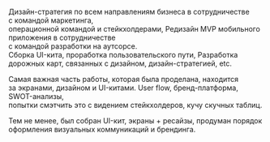 Дизайн-стратегия по&nbsp;всем направлениям бизнеса в&nbsp;сотрудничестве с&nbsp;командой маркетинга,  
операционной командой и&nbsp;стейкхолдерами, Редизайн MVP мобильного приложения в&nbsp;сотрудничестве<br>с&nbsp;командой разработки на&nbsp;аутсорсе.<br>Сборка UI-кита, проработка пользовательского пути,
Разработка дорожных карт, связанных с&nbsp;дизайном, дизайн-стратегией, etc. 

Самая важная часть работы, которая была проделана, находится за&nbsp;экранами, дизайном и&nbsp;UI-китами. User flow, бренд-платформа, SWOT-анализы,<br>попытки смэтчить это с&nbsp;видением стейкхолдеров, кучу скучных таблиц.

Тем не&nbsp;менее, был собран UI-кит, экраны + ресайзы, продуман порядок оформления визуальных коммуникаций и&nbsp;брендинга.